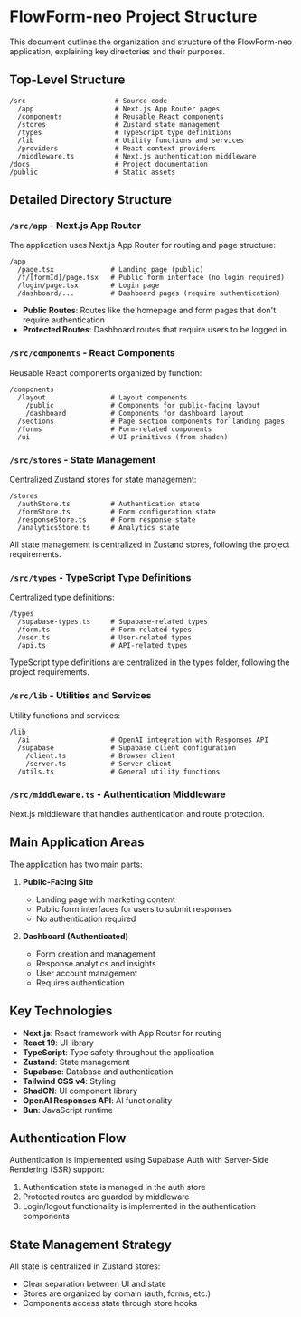 # FlowForm-neo Project Structure

This document outlines the organization and structure of the FlowForm-neo application, explaining key directories and their purposes.

## Top-Level Structure

```
/src                      # Source code
  /app                    # Next.js App Router pages
  /components             # Reusable React components
  /stores                 # Zustand state management
  /types                  # TypeScript type definitions
  /lib                    # Utility functions and services
  /providers              # React context providers
  /middleware.ts          # Next.js authentication middleware
/docs                     # Project documentation
/public                   # Static assets
```

## Detailed Directory Structure

### `/src/app` - Next.js App Router

The application uses Next.js App Router for routing and page structure:

```
/app
  /page.tsx              # Landing page (public)
  /f/[formId]/page.tsx   # Public form interface (no login required)
  /login/page.tsx        # Login page
  /dashboard/...         # Dashboard pages (require authentication)
```

- **Public Routes**: Routes like the homepage and form pages that don't require authentication
- **Protected Routes**: Dashboard routes that require users to be logged in

### `/src/components` - React Components

Reusable React components organized by function:

```
/components
  /layout                # Layout components
    /public              # Components for public-facing layout
    /dashboard           # Components for dashboard layout
  /sections              # Page section components for landing pages
  /forms                 # Form-related components
  /ui                    # UI primitives (from shadcn)
```

### `/src/stores` - State Management

Centralized Zustand stores for state management:

```
/stores
  /authStore.ts          # Authentication state
  /formStore.ts          # Form configuration state
  /responseStore.ts      # Form response state
  /analyticsStore.ts     # Analytics state
```

All state management is centralized in Zustand stores, following the project requirements.

### `/src/types` - TypeScript Type Definitions

Centralized type definitions:

```
/types
  /supabase-types.ts     # Supabase-related types
  /form.ts               # Form-related types
  /user.ts               # User-related types
  /api.ts                # API-related types
```

TypeScript type definitions are centralized in the types folder, following the project requirements.

### `/src/lib` - Utilities and Services

Utility functions and services:

```
/lib
  /ai                    # OpenAI integration with Responses API
  /supabase              # Supabase client configuration
    /client.ts           # Browser client
    /server.ts           # Server client
  /utils.ts              # General utility functions
```

### `/src/middleware.ts` - Authentication Middleware

Next.js middleware that handles authentication and route protection.

## Main Application Areas

The application has two main parts:

1. **Public-Facing Site**
   - Landing page with marketing content
   - Public form interfaces for users to submit responses
   - No authentication required

2. **Dashboard (Authenticated)**
   - Form creation and management
   - Response analytics and insights
   - User account management
   - Requires authentication

## Key Technologies

- **Next.js**: React framework with App Router for routing
- **React 19**: UI library
- **TypeScript**: Type safety throughout the application
- **Zustand**: State management
- **Supabase**: Database and authentication
- **Tailwind CSS v4**: Styling
- **ShadCN**: UI component library
- **OpenAI Responses API**: AI functionality
- **Bun**: JavaScript runtime

## Authentication Flow

Authentication is implemented using Supabase Auth with Server-Side Rendering (SSR) support:

1. Authentication state is managed in the auth store
2. Protected routes are guarded by middleware
3. Login/logout functionality is implemented in the authentication components

## State Management Strategy

All state is centralized in Zustand stores:
- Clear separation between UI and state
- Stores are organized by domain (auth, forms, etc.)
- Components access state through store hooks
